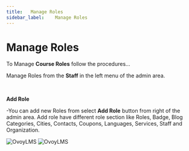 ```yaml
---
title:   Manage Roles
sidebar_label:    Manage Roles
---
```


# Manage Roles
To Manage **Course Roles** follow the procedures…


Manage Roles from the **Staff** in the left menu of the admin area.

&nbsp;

**Add Role**

-You can add new Roles from select **Add Role** button from right of the admin area.
Add role have different role section like Roles, Badge, Blog Categories, Cities, Contacts,
Coupons, Languages, Services, Staff and Organization.

![OvoyLMS](/assets/ovoy/stuff_roles.png)
![OvoyLMS](/assets/ovoy/create_new_category.png)


